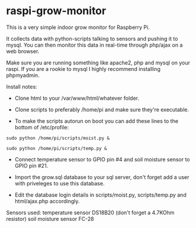 # raspi-grow-monitor
This is a very simple indoor grow monitor for Raspberry Pi.

It collects data with python-scripts talking to sensors and pushing it to mysql.
You can then monitor this data in real-time through php/ajax on a web browser.

Make sure you are running something like apache2, php and mysql on your raspi.
If you are a rookie to mysql I highly recommend installing phpmyadmin.

Install notes:

* Clone html to your /var/www/html/whatever folder.

* Clone scripts to preferably /home/pi and make sure they're executable.

* To make the scripts autorun on boot you can add these lines to the bottom of /etc/profile:

`sudo python /home/pi/scripts/moist.py &`

`sudo python /home/pi/scripts/temp.py &`

* Connect temperature sensor to GPIO pin #4 and soil moisture sensor to GPIO pin #21.

* Import the grow.sql database to your sql server, don't forget add a user with priveleges to use this database.

* Edit the database login details in scripts/moist.py, scripts/temp.py and html/ajax.php accordingly.


Sensors used:
temperature sensor DS18B20 (don't forget a 4.7KOhm resistor)
soil moisture sensor FC-28
